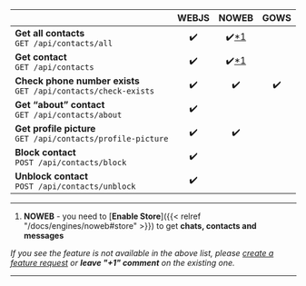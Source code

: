|                                                                     | WEBJS |      NOWEB       | GOWS  |
|---------------------------------------------------------------------|:-----:|:----------------:|:-----:|
| **Get all contacts** <br> `GET /api/contacts/all`                   |  ✔️   | ✔️[*1](#heading) |       |
| **Get contact** <br> `GET /api/contacts`                            |  ✔️   | ✔️[*1](#heading) |       |
| **Check phone number exists** <br> `GET /api/contacts/check-exists` |  ✔️   |        ✔️        |  ✔️   |
| **Get “about” contact** <br> `GET /api/contacts/about`              |  ✔️   |                  |       |
| **Get profile picture** <br> `GET /api/contacts/profile-picture`    |  ✔️   |        ✔️        |       |
| **Block contact** <br> `POST /api/contacts/block`                   |  ✔️   |                  |       |
| **Unblock contact** <br> `POST /api/contacts/unblock`               |  ✔️   |                  |       |

****
1. **NOWEB** - you need to [**Enable Store**]({{< relref "/docs/engines/noweb#store" >}}) to get **chats, contacts and messages**

_If you see the feature is not available in the above list, please [create a feature request](https://github.com/devlikeapro/waha/issues/new/choose) or **leave "+1" comment** on the existing one._
****
